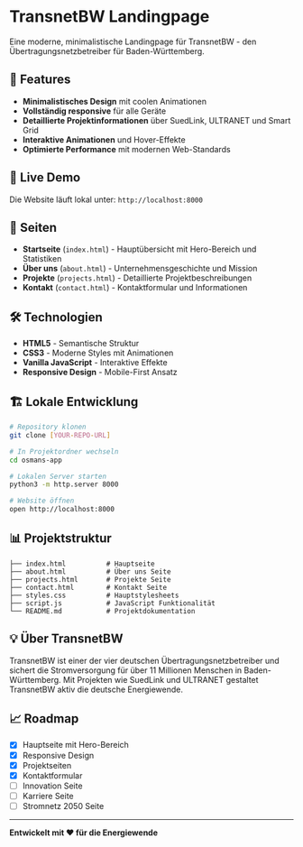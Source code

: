 # TransnetBW Landingpage

Eine moderne, minimalistische Landingpage für TransnetBW - den Übertragungsnetzbetreiber für Baden-Württemberg.

## 🌟 Features

- **Minimalistisches Design** mit coolen Animationen
- **Vollständig responsive** für alle Geräte
- **Detaillierte Projektinformationen** über SuedLink, ULTRANET und Smart Grid
- **Interaktive Animationen** und Hover-Effekte
- **Optimierte Performance** mit modernen Web-Standards

## 🚀 Live Demo

Die Website läuft lokal unter: `http://localhost:8000`

## 📱 Seiten

- **Startseite** (`index.html`) - Hauptübersicht mit Hero-Bereich und Statistiken
- **Über uns** (`about.html`) - Unternehmensgeschichte und Mission
- **Projekte** (`projects.html`) - Detaillierte Projektbeschreibungen
- **Kontakt** (`contact.html`) - Kontaktformular und Informationen

## 🛠️ Technologien

- **HTML5** - Semantische Struktur
- **CSS3** - Moderne Styles mit Animationen
- **Vanilla JavaScript** - Interaktive Effekte
- **Responsive Design** - Mobile-First Ansatz

## 🏗️ Lokale Entwicklung

```bash
# Repository klonen
git clone [YOUR-REPO-URL]

# In Projektordner wechseln
cd osmans-app

# Lokalen Server starten
python3 -m http.server 8000

# Website öffnen
open http://localhost:8000
```

## 📊 Projektstruktur

```
├── index.html          # Hauptseite
├── about.html          # Über uns Seite
├── projects.html       # Projekte Seite
├── contact.html        # Kontakt Seite
├── styles.css          # Hauptstylesheets
├── script.js           # JavaScript Funktionalität
└── README.md           # Projektdokumentation
```

## 💡 Über TransnetBW

TransnetBW ist einer der vier deutschen Übertragungsnetzbetreiber und sichert die Stromversorgung für über 11 Millionen Menschen in Baden-Württemberg. Mit Projekten wie SuedLink und ULTRANET gestaltet TransnetBW aktiv die deutsche Energiewende.

## 📈 Roadmap

- [x] Hauptseite mit Hero-Bereich
- [x] Responsive Design
- [x] Projektseiten
- [x] Kontaktformular
- [ ] Innovation Seite
- [ ] Karriere Seite
- [ ] Stromnetz 2050 Seite

---

**Entwickelt mit ❤️ für die Energiewende**